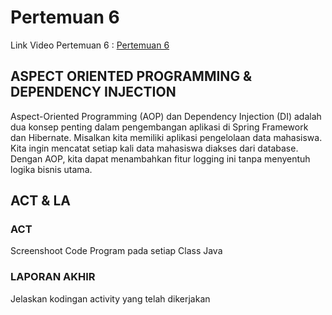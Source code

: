 # Pertemuan 6

Link Video Pertemuan 6 : [Pertemuan 6](https://www.youtube.com/watch?v=BUfQNMVo08s)

## ASPECT ORIENTED PROGRAMMING & DEPENDENCY INJECTION

Aspect-Oriented Programming (AOP) dan Dependency Injection (DI) adalah dua konsep penting dalam pengembangan aplikasi di Spring Framework dan Hibernate. Misalkan kita memiliki aplikasi pengelolaan data mahasiswa. Kita ingin mencatat setiap kali data mahasiswa diakses dari database. Dengan AOP, kita dapat menambahkan fitur logging ini tanpa menyentuh logika bisnis utama.

## ACT & LA

### ACT

Screenshoot Code Program pada setiap Class Java

### LAPORAN AKHIR

Jelaskan kodingan activity yang telah dikerjakan

